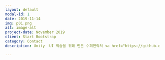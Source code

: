 ```yaml
---
layout: default
modal-id: 1
date: 2019-11-14
img: p01.png
alt: image-alt
project-date: November 2019
client: Start Bootstrap
category: Contact
description: Unity  UI 학습을 위해 만든 수퍼연락처 <a href="https://github.com/zxc3613/SuperContact/">Github</a>.

---
```


